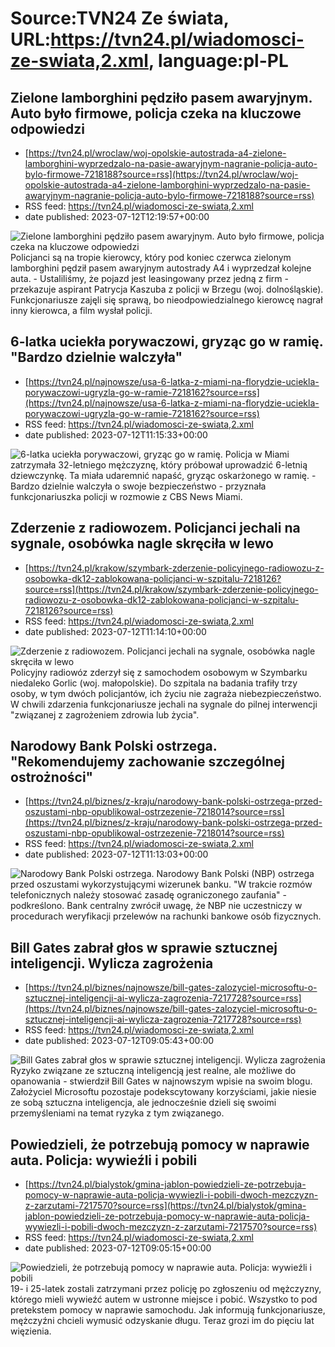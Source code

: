 # Source:TVN24 Ze świata, URL:https://tvn24.pl/wiadomosci-ze-swiata,2.xml, language:pl-PL

## Zielone lamborghini pędziło pasem awaryjnym. Auto było firmowe, policja czeka na kluczowe odpowiedzi
 - [https://tvn24.pl/wroclaw/woj-opolskie-autostrada-a4-zielone-lamborghini-wyprzedzalo-na-pasie-awaryjnym-nagranie-policja-auto-bylo-firmowe-7218188?source=rss](https://tvn24.pl/wroclaw/woj-opolskie-autostrada-a4-zielone-lamborghini-wyprzedzalo-na-pasie-awaryjnym-nagranie-policja-auto-bylo-firmowe-7218188?source=rss)
 - RSS feed: https://tvn24.pl/wiadomosci-ze-swiata,2.xml
 - date published: 2023-07-12T12:19:57+00:00

<img alt="Zielone lamborghini pędziło pasem awaryjnym. Auto było firmowe, policja czeka na kluczowe odpowiedzi" src="https://tvn24.pl/najnowsze/cdn-zdjecie-zhhq0j-policja-pokazuje-nagranie-ktore-otrzymala-od-swiadka-zdarzenia-7206213/alternates/LANDSCAPE_1280" />
    Policjanci są na tropie kierowcy, który pod koniec czerwca zielonym lamborghini pędził pasem awaryjnym autostrady A4 i wyprzedzał kolejne auta. - Ustaliliśmy, że pojazd jest leasingowany przez jedną z firm - przekazuje aspirant Patrycja Kaszuba z policji w Brzegu (woj. dolnośląskie). Funkcjonariusze zajęli się sprawą, bo nieodpowiedzialnego kierowcę nagrał inny kierowca, a film wysłał policji.

## 6-latka uciekła porywaczowi, gryząc go w ramię. "Bardzo dzielnie walczyła"
 - [https://tvn24.pl/najnowsze/usa-6-latka-z-miami-na-florydzie-uciekla-porywaczowi-ugryzla-go-w-ramie-7218162?source=rss](https://tvn24.pl/najnowsze/usa-6-latka-z-miami-na-florydzie-uciekla-porywaczowi-ugryzla-go-w-ramie-7218162?source=rss)
 - RSS feed: https://tvn24.pl/wiadomosci-ze-swiata,2.xml
 - date published: 2023-07-12T11:15:33+00:00

<img alt="6-latka uciekła porywaczowi, gryząc go w ramię. " src="https://tvn24.pl/najnowsze/cdn-zdjecie-x9q1pi-policja-usa-7218140/alternates/LANDSCAPE_1280" />
    Policja w Miami zatrzymała 32-letniego mężczyznę, który próbował uprowadzić 6-letnią dziewczynkę. Ta miała udaremnić napaść, gryząc oskarżonego w ramię. - Bardzo dzielnie walczyła o swoje bezpieczeństwo - przyznała funkcjonariuszka policji w rozmowie z CBS News Miami.

## Zderzenie z radiowozem. Policjanci jechali na sygnale, osobówka nagle skręciła w lewo
 - [https://tvn24.pl/krakow/szymbark-zderzenie-policyjnego-radiowozu-z-osobowka-dk12-zablokowana-policjanci-w-szpitalu-7218126?source=rss](https://tvn24.pl/krakow/szymbark-zderzenie-policyjnego-radiowozu-z-osobowka-dk12-zablokowana-policjanci-w-szpitalu-7218126?source=rss)
 - RSS feed: https://tvn24.pl/wiadomosci-ze-swiata,2.xml
 - date published: 2023-07-12T11:14:10+00:00

<img alt="Zderzenie z radiowozem. Policjanci jechali na sygnale, osobówka nagle skręciła w lewo" src="https://tvn24.pl/najnowsze/cdn-zdjecie-q7rri1-zderzenie-radiowozu-z-osobowka-w-szymbarku-woj-malopolskie-7218027/alternates/LANDSCAPE_1280" />
    Policyjny radiowóz zderzył się z samochodem osobowym w Szymbarku niedaleko Gorlic (woj. małopolskie). Do szpitala na badania trafiły trzy osoby, w tym dwóch policjantów, ich życiu nie zagraża niebezpieczeństwo. W chwili zdarzenia funkcjonariusze jechali na sygnale do pilnej interwencji "związanej z zagrożeniem zdrowia lub życia".

## Narodowy Bank Polski ostrzega. "Rekomendujemy zachowanie szczególnej ostrożności"
 - [https://tvn24.pl/biznes/z-kraju/narodowy-bank-polski-ostrzega-przed-oszustami-nbp-opublikowal-ostrzezenie-7218014?source=rss](https://tvn24.pl/biznes/z-kraju/narodowy-bank-polski-ostrzega-przed-oszustami-nbp-opublikowal-ostrzezenie-7218014?source=rss)
 - RSS feed: https://tvn24.pl/wiadomosci-ze-swiata,2.xml
 - date published: 2023-07-12T11:13:03+00:00

<img alt="Narodowy Bank Polski ostrzega. " src="https://tvn24.pl/najnowsze/cdn-zdjecie-cnt9px-nbp-shutterstock-7106040/alternates/LANDSCAPE_1280" />
    Narodowy Bank Polski (NBP) ostrzega przed oszustami wykorzystującymi wizerunek banku. "W trakcie rozmów telefonicznych należy stosować zasadę ograniczonego zaufania" - podkreślono. Bank centralny zwrócił uwagę, że NBP nie uczestniczy w procedurach weryfikacji przelewów na rachunki bankowe osób fizycznych.

## Bill Gates zabrał głos w sprawie sztucznej inteligencji. Wylicza zagrożenia
 - [https://tvn24.pl/biznes/najnowsze/bill-gates-zalozyciel-microsoftu-o-sztucznej-inteligencji-ai-wylicza-zagrozenia-7217728?source=rss](https://tvn24.pl/biznes/najnowsze/bill-gates-zalozyciel-microsoftu-o-sztucznej-inteligencji-ai-wylicza-zagrozenia-7217728?source=rss)
 - RSS feed: https://tvn24.pl/wiadomosci-ze-swiata,2.xml
 - date published: 2023-07-12T09:05:43+00:00

<img alt="Bill Gates zabrał głos w sprawie sztucznej inteligencji. Wylicza zagrożenia" src="https://tvn24.pl/najnowsze/cdn-zdjecie-q9dp9-pap_20220921_1e5-7217864/alternates/LANDSCAPE_1280" />
    Ryzyko związane ze sztuczną inteligencją jest realne, ale możliwe do opanowania - stwierdził Bill Gates w najnowszym wpisie na swoim blogu. Założyciel Microsoftu pozostaje podekscytowany korzyściami, jakie niesie ze sobą sztuczna inteligencja, ale jednocześnie dzieli się swoimi przemyśleniami na temat ryzyka z tym związanego.

## Powiedzieli, że potrzebują pomocy w naprawie auta. Policja: wywieźli i pobili
 - [https://tvn24.pl/bialystok/gmina-jablon-powiedzieli-ze-potrzebuja-pomocy-w-naprawie-auta-policja-wywiezli-i-pobili-dwoch-mezczyzn-z-zarzutami-7217570?source=rss](https://tvn24.pl/bialystok/gmina-jablon-powiedzieli-ze-potrzebuja-pomocy-w-naprawie-auta-policja-wywiezli-i-pobili-dwoch-mezczyzn-z-zarzutami-7217570?source=rss)
 - RSS feed: https://tvn24.pl/wiadomosci-ze-swiata,2.xml
 - date published: 2023-07-12T09:05:15+00:00

<img alt="Powiedzieli, że potrzebują pomocy w naprawie auta. Policja: wywieźli i pobili" src="https://tvn24.pl/najnowsze/cdn-zdjecie-hwnq0t-policja-ustalila-ze-podejrzani-chcieli-wymusic-odzyskanie-dlugu-7217572/alternates/LANDSCAPE_1280" />
    19- i 25-latek zostali zatrzymani przez policję po zgłoszeniu od mężczyzny, którego mieli wywieźć autem w ustronne miejsce i pobić. Wszystko to pod pretekstem pomocy w naprawie samochodu. Jak informują funkcjonariusze, mężczyźni chcieli wymusić odzyskanie długu. Teraz grozi im do pięciu lat więzienia.

